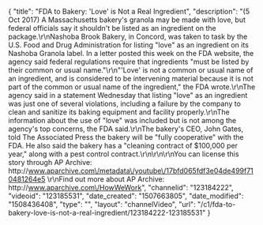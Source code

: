 {
    "title": "FDA to Bakery: 'Love' is Not a Real Ingredient",
    "description": "(5 Oct 2017) A Massachusetts bakery's granola may be made with love, but federal officials say it shouldn't be listed as an ingredient on the package.\r\nNashoba Brook Bakery, in Concord, was taken to task by the U.S. Food and Drug Administration for listing \"love\" as an ingredient on its Nashoba Granola label. In a letter posted this week on the FDA website, the agency said federal regulations require that ingredients \"must be listed by their common or usual name.\"\r\n\"'Love' is not a common or usual name of an ingredient, and is considered to be intervening material because it is not part of the common or usual name of the ingredient,\" the FDA wrote.\r\nThe agency said in a statement Wednesday that listing \"love\" as an ingredient was just one of several violations, including a failure by the company to clean and sanitize its baking equipment and facility properly.\r\nThe information about the use of \"love\" was included but is not among the agency's top concerns, the FDA said.\r\nThe bakery's CEO, John Gates, told The Associated Press the bakery will be \"fully cooperative\" with the FDA. He also said the bakery has a \"cleaning contract of $100,000 per year,\" along with a pest control contract.\r\n\r\n\r\nYou can license this story through AP Archive: http:\/\/www.aparchive.com\/metadata\/youtube\/17bfd065fdf3e04de499f710481264e5 \r\nFind out more about AP Archive: http:\/\/www.aparchive.com\/HowWeWork",
    "channelid": "123184222",
    "videoid": "123185531",
    "date_created": "1507663805",
    "date_modified": "1508436408",
    "type": "",
    "layout": "channelVideo",
    "url": "\/c1\/fda-to-bakery-love-is-not-a-real-ingredient\/123184222-123185531"
}